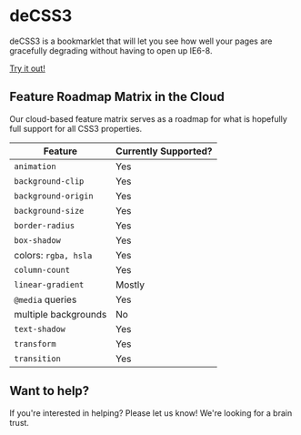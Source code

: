 # deCSS3

deCSS3 is a bookmarklet that will let you see how well your pages are gracefully degrading without having to open up IE6-8.

[Try it out!](http://davatron5000.github.com/deCSS3/)

## Feature Roadmap Matrix in the Cloud

Our cloud-based feature matrix serves as a roadmap for what is hopefully full support for all CSS3 properties.

<table>
<thead>
<tr>
  <th>Feature</th><th>Currently Supported?</th>
</tr>
</thead>
<tbody>
<tr>
  <td><code>animation</code></td><td>Yes</td>
</tr>
<tr>
  <td><code>background-clip</code></td><td>Yes</td>
</tr>
<tr>
  <td><code>background-origin</code></td><td>Yes</td>
</tr>
<tr>
  <td><code>background-size</code></td><td>Yes</td>
</tr>
<tr>
  <td><code>border-radius</code></td><td>Yes</td>
</tr>
<tr>
  <td><code>box-shadow</code></td><td>Yes</td>
</tr>
<tr>
  <td>colors: <code>rgba, hsla</code></td><td>Yes</td>
</tr>
<tr>
  <td><code>column-count</code></td><td>Yes</td>
</tr>
<tr>
  <td><code>linear-gradient</code></td><td>Mostly</td>
</tr>
<tr>
  <td><code>@media</code> queries</td><td>Yes</td>
</tr>
<tr>
  <td>multiple backgrounds</td><td>No</td>
</tr>
<tr>
  <td><code>text-shadow</code></td><td>Yes</td>
</tr>
<tr>
  <td><code>transform</code></td><td>Yes</td>
</tr>
<tr>
  <td><code>transition</code></td><td>Yes</td>
</tr>
</tbody>
</table>

## Want to help?

If you're interested in helping? Please let us know! We're looking for a brain trust.